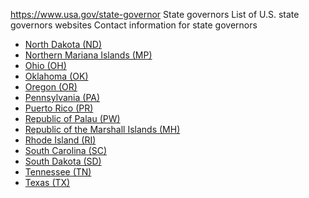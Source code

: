 

https://www.usa.gov/state-governor
State governors
List of U.S. state governors websites
Contact information for state governors

* [North Dakota (ND)](https://www.governor.nd.gov/)  
* [Northern Mariana Islands (MP)](https://governor.gov.mp/about/)  
* [Ohio (OH)](https://governor.ohio.gov/home)  
* [Oklahoma (OK)](https://oklahoma.gov/governor.html)  
* [Oregon (OR)](https://www.oregon.gov/gov/Pages/index.aspx)  
* [Pennsylvania (PA)](https://www.pa.gov/en/governor.html)  
* [Puerto Rico (PR)](https://www.fortaleza.pr.gov/)  
* [Republic of Palau (PW)](https://www.palaugov.pw/executive-branch/president/)  
* [Republic of the Marshall Islands (MH)](https://rmiparliament.org/cms/members.html)  
* [Rhode Island (RI)](https://governor.ri.gov/)  
* [South Carolina (SC)](https://governor.sc.gov/)  
* [South Dakota (SD)](https://governor.sd.gov/)  
* [Tennessee (TN)](https://www.tn.gov/governor.html)  
* [Texas (TX)](https://gov.texas.gov/)
